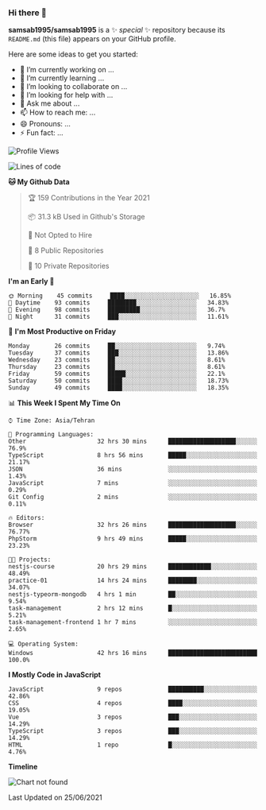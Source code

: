 ### Hi there 👋

**samsab1995/samsab1995** is a ✨ _special_ ✨ repository because its `README.md` (this file) appears on your GitHub profile.

Here are some ideas to get you started:

- 🔭 I’m currently working on ...
- 🌱 I’m currently learning ...
- 👯 I’m looking to collaborate on ...
- 🤔 I’m looking for help with ...
- 💬 Ask me about ...
- 📫 How to reach me: ...
- 😄 Pronouns: ...
- ⚡ Fun fact: ...

<!--START_SECTION:waka-->
![Profile Views](http://img.shields.io/badge/Profile%20Views-0-blue)

![Lines of code](https://img.shields.io/badge/From%20Hello%20World%20I%27ve%20Written-388147%20lines%20of%20code-blue)

**🐱 My Github Data** 

> 🏆 159 Contributions in the Year 2021
 > 
> 📦 31.3 kB Used in Github's Storage 
 > 
> 🚫 Not Opted to Hire
 > 
> 📜 8 Public Repositories 
 > 
> 🔑 10 Private Repositories  
 > 
**I'm an Early 🐤** 

```text
🌞 Morning    45 commits     ████░░░░░░░░░░░░░░░░░░░░░   16.85% 
🌆 Daytime    93 commits     ████████░░░░░░░░░░░░░░░░░   34.83% 
🌃 Evening    98 commits     █████████░░░░░░░░░░░░░░░░   36.7% 
🌙 Night      31 commits     ███░░░░░░░░░░░░░░░░░░░░░░   11.61%

```
📅 **I'm Most Productive on Friday** 

```text
Monday       26 commits     ██░░░░░░░░░░░░░░░░░░░░░░░   9.74% 
Tuesday      37 commits     ███░░░░░░░░░░░░░░░░░░░░░░   13.86% 
Wednesday    23 commits     ██░░░░░░░░░░░░░░░░░░░░░░░   8.61% 
Thursday     23 commits     ██░░░░░░░░░░░░░░░░░░░░░░░   8.61% 
Friday       59 commits     █████░░░░░░░░░░░░░░░░░░░░   22.1% 
Saturday     50 commits     ████░░░░░░░░░░░░░░░░░░░░░   18.73% 
Sunday       49 commits     ████░░░░░░░░░░░░░░░░░░░░░   18.35%

```


📊 **This Week I Spent My Time On** 

```text
⌚︎ Time Zone: Asia/Tehran

💬 Programming Languages: 
Other                    32 hrs 30 mins      ███████████████████░░░░░░   76.9% 
TypeScript               8 hrs 56 mins       █████░░░░░░░░░░░░░░░░░░░░   21.17% 
JSON                     36 mins             ░░░░░░░░░░░░░░░░░░░░░░░░░   1.43% 
JavaScript               7 mins              ░░░░░░░░░░░░░░░░░░░░░░░░░   0.29% 
Git Config               2 mins              ░░░░░░░░░░░░░░░░░░░░░░░░░   0.11%

🔥 Editors: 
Browser                  32 hrs 26 mins      ███████████████████░░░░░░   76.77% 
PhpStorm                 9 hrs 49 mins       █████░░░░░░░░░░░░░░░░░░░░   23.23%

🐱‍💻 Projects: 
nestjs-course            20 hrs 29 mins      ████████████░░░░░░░░░░░░░   48.49% 
practice-01              14 hrs 24 mins      ████████░░░░░░░░░░░░░░░░░   34.07% 
nestjs-typeorm-mongodb   4 hrs 1 min         ██░░░░░░░░░░░░░░░░░░░░░░░   9.54% 
task-management          2 hrs 12 mins       █░░░░░░░░░░░░░░░░░░░░░░░░   5.21% 
task-management-frontend 1 hr 7 mins         ░░░░░░░░░░░░░░░░░░░░░░░░░   2.65%

💻 Operating System: 
Windows                  42 hrs 16 mins      █████████████████████████   100.0%

```

**I Mostly Code in JavaScript** 

```text
JavaScript               9 repos             ██████████░░░░░░░░░░░░░░░   42.86% 
CSS                      4 repos             ████░░░░░░░░░░░░░░░░░░░░░   19.05% 
Vue                      3 repos             ███░░░░░░░░░░░░░░░░░░░░░░   14.29% 
TypeScript               3 repos             ███░░░░░░░░░░░░░░░░░░░░░░   14.29% 
HTML                     1 repo              █░░░░░░░░░░░░░░░░░░░░░░░░   4.76%

```


**Timeline**

![Chart not found](https://raw.githubusercontent.com/samsab1995/samsab1995/main/charts/bar_graph.png) 


 Last Updated on 25/06/2021
<!--END_SECTION:waka-->
